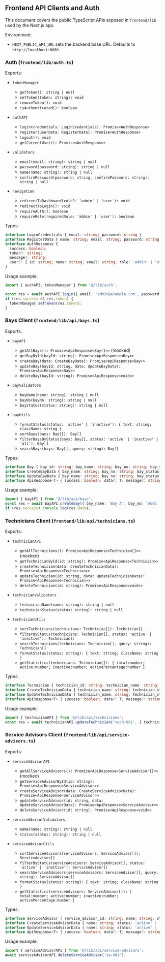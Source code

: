 ## Frontend API Clients and Auth

This document covers the public TypeScript APIs exposed in `frontend/lib` used by the Next.js app.

Environment:
- `NEXT_PUBLIC_API_URL` sets the backend base URL. Defaults to `http://localhost:8080`.

### Auth (`frontend/lib/auth.ts`)

Exports:
- `tokenManager`
  - `getToken(): string | null`
  - `setToken(token: string): void`
  - `removeToken(): void`
  - `isAuthenticated(): boolean`

- `authAPI`
  - `login(credentials: LoginCredentials): Promise<AuthResponse>`
  - `register(userData: RegisterData): Promise<AuthResponse>`
  - `logout(): void`
  - `getCurrentUser(): Promise<AuthResponse>`

- `validators`
  - `email(email: string): string | null`
  - `password(password: string): string | null`
  - `name(name: string): string | null`
  - `confirmPassword(password: string, confirmPassword: string): string | null`

- `navigation`
  - `redirectToDashboard(role?: 'admin' | 'user'): void`
  - `redirectToLogin(): void`
  - `requireAuth(): boolean`
  - `requireRole(requiredRole: 'admin' | 'user'): boolean`

Types:
```ts
interface LoginCredentials { email: string; password: string }
interface RegisterData { name: string; email: string; password: string }
interface AuthResponse {
  success: boolean;
  token?: string;
  message?: string;
  user?: { id: string; name: string; email: string; role: 'admin' | 'user' };
}
```

Usage example:
```ts
import { authAPI, tokenManager } from '@/lib/auth';

const res = await authAPI.login({ email: 'admin@example.com', password: 'secret' });
if (res.success && res.token) {
  tokenManager.setToken(res.token);
}
```

### Bays Client (`frontend/lib/api/bays.ts`)

Exports:
- `bayAPI`
  - `getAllBays(): Promise<ApiResponse<Bay[]>>` (mocked)
  - `getBayById(bayId: string): Promise<ApiResponse<Bay>>`
  - `createBay(data: CreateBayData): Promise<ApiResponse<Bay>>`
  - `updateBay(bayId: string, data: UpdateBayData): Promise<ApiResponse<Bay>>`
  - `deleteBay(bayId: string): Promise<ApiResponse<void>>`

- `bayValidators`
  - `bayName(name: string): string | null`
  - `bayNo(bayNo: string): string | null`
  - `bayStatus(status: string): string | null`

- `bayUtils`
  - `formatStatus(status: 'active' | 'inactive'): { text: string; className: string }`
  - `sortBays(bays: Bay[]): Bay[]`
  - `filterBaysByStatus(bays: Bay[], status: 'active' | 'inactive' | 'all'): Bay[]`
  - `searchBays(bays: Bay[], query: string): Bay[]`

Types:
```ts
interface Bay { bay_id: string; bay_name: string; bay_no: string; bay_status: 'active' | 'inactive' }
interface CreateBayData { bay_name: string; bay_no: string; bay_status: 'active' | 'inactive' }
interface UpdateBayData { bay_name: string; bay_no: string; bay_status: 'active' | 'inactive' }
interface ApiResponse<T> { success: boolean; data?: T; message?: string }
```

Usage example:
```ts
import { bayAPI } from '@/lib/api/bays';
const res = await bayAPI.createBay({ bay_name: 'Bay A', bay_no: 'A001', bay_status: 'active' });
if (res.success) console.log(res.data);
```

### Technicians Client (`frontend/lib/api/technicians.ts`)

Exports:
- `technicianAPI`
  - `getAllTechnicians(): Promise<ApiResponse<Technician[]>>` (mocked)
  - `getTechnicianById(id: string): Promise<ApiResponse<Technician>>`
  - `createTechnician(data: CreateTechnicianData): Promise<ApiResponse<Technician>>`
  - `updateTechnician(id: string, data: UpdateTechnicianData): Promise<ApiResponse<Technician>>`
  - `deleteTechnician(id: string): Promise<ApiResponse<void>>`

- `technicianValidators`
  - `technicianName(name: string): string | null`
  - `technicianStatus(status: string): string | null`

- `technicianUtils`
  - `sortTechnicians(technicians: Technician[]): Technician[]`
  - `filterByStatus(technicians: Technician[], status: 'active' | 'inactive'): Technician[]`
  - `searchTechnicians(technicians: Technician[], query: string): Technician[]`
  - `formatStatus(status: string): { text: string; className: string }`
  - `getStatistics(technicians: Technician[]): { total:number; active:number; inactive:number; activePercentage:number }`

Types:
```ts
interface Technician { technician_id: string; technician_name: string; technician_status: 'active' | 'inactive'; created_at?: string; updated_at?: string }
interface CreateTechnicianData { technician_name: string; technician_status: 'active' | 'inactive' }
interface UpdateTechnicianData { technician_name: string; technician_status: 'active' | 'inactive' }
interface ApiResponse<T> { success: boolean; data?: T; message?: string; error?: string }
```

Usage example:
```ts
import { technicianAPI } from '@/lib/api/technicians';
const res = await technicianAPI.updateTechnician('tech-001', { technician_name: 'John', technician_status: 'active' });
```

### Service Advisors Client (`frontend/lib/api/service-advisors.ts`)

Exports:
- `serviceAdvisorAPI`
  - `getAllServiceAdvisors(): Promise<ApiResponse<ServiceAdvisor[]>>` (mocked)
  - `getServiceAdvisorById(id: string): Promise<ApiResponse<ServiceAdvisor>>`
  - `createServiceAdvisor(data: CreateServiceAdvisorData): Promise<ApiResponse<ServiceAdvisor>>`
  - `updateServiceAdvisor(id: string, data: UpdateServiceAdvisorData): Promise<ApiResponse<ServiceAdvisor>>`
  - `deleteServiceAdvisor(id: string): Promise<ApiResponse<void>>`

- `serviceAdvisorValidators`
  - `name(name: string): string | null`
  - `status(status: string): string | null`

- `serviceAdvisorUtils`
  - `sortServiceAdvisors(serviceAdvisors: ServiceAdvisor[]): ServiceAdvisor[]`
  - `filterByStatus(serviceAdvisors: ServiceAdvisor[], status: 'active' | 'inactive'): ServiceAdvisor[]`
  - `searchServiceAdvisors(serviceAdvisors: ServiceAdvisor[], query: string): ServiceAdvisor[]`
  - `formatStatus(status: string): { text: string; className: string }`
  - `getStatistics(serviceAdvisors: ServiceAdvisor[]): { total:number; active:number; inactive:number; activePercentage:number }`

Types:
```ts
interface ServiceAdvisor { service_advisor_id: string; name: string; status: 'active' | 'inactive'; created_at?: string; updated_at?: string }
interface CreateServiceAdvisorData { name: string; status: 'active' | 'inactive' }
interface UpdateServiceAdvisorData { name: string; status: 'active' | 'inactive' }
interface ApiResponse<T> { success: boolean; data?: T; message?: string; error?: string }
```

Usage example:
```ts
import { serviceAdvisorAPI } from '@/lib/api/service-advisors';
await serviceAdvisorAPI.deleteServiceAdvisor('sa-001');
```

